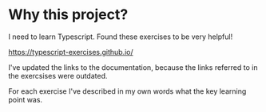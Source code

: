 # Why this project?

I need to learn Typescript. Found these exercises to be very helpful!

https://typescript-exercises.github.io/

I've updated the links to the documentation, because the links referred to in the exercsises were outdated.

For each exercise I've described in my own words what the key learning point was.